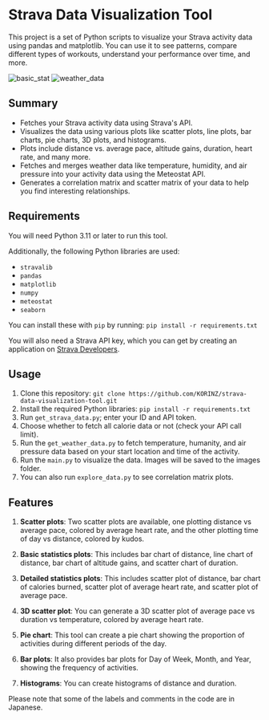 # Strava Data Visualization Tool

This project is a set of Python scripts to visualize your Strava activity data using pandas and matplotlib. You can use it to see patterns, compare different types of workouts, understand your performance over time, and more.

![basic_stat](https://github.com/KORINZ/strava-data-visualization-tool/assets/111611023/d4222079-edb5-4d0d-9a0a-65042515e2fb)
![weather_data](https://github.com/KORINZ/strava-data-visualization-tool/assets/111611023/a91dc5f0-7bc4-4c1f-ab5d-042c3b8ab9bf)

## Summary

* Fetches your Strava activity data using Strava's API.
* Visualizes the data using various plots like scatter plots, line plots, bar charts, pie charts, 3D plots, and histograms.
* Plots include distance vs. average pace, altitude gains, duration, heart rate, and many more.
* Fetches and merges weather data like temperature, humidity, and air pressure into your activity data using the Meteostat API.
* Generates a correlation matrix and scatter matrix of your data to help you find interesting relationships.

## Requirements

You will need Python 3.11 or later to run this tool.

Additionally, the following Python libraries are used:

* `stravalib`
* `pandas`
* `matplotlib`
* `numpy`
* `meteostat`
* `seaborn`

You can install these with `pip` by running: `pip install -r requirements.txt`

You will also need a Strava API key, which you can get by creating an application on [Strava Developers](https://developers.strava.com/).

## Usage

1. Clone this repository: `git clone https://github.com/KORINZ/strava-data-visualization-tool.git`
2. Install the required Python libraries: `pip install -r requirements.txt`
3. Run `get_strava_data.py`; enter your ID and API token.
4. Choose whether to fetch all calorie data or not (check your API call limit).
5. Run the `get_weather_data.py` to fetch temperature, humanity, and air pressure data based on your start location and time of the activity.
6. Run the `main.py` to visualize the data. Images will be saved to the images folder.
7. You can also run `explore_data.py` to see correlation matrix plots.

## Features

1. **Scatter plots**: Two scatter plots are available, one plotting distance vs average pace, colored by average heart rate, and the other plotting time of day vs distance, colored by kudos.

2. **Basic statistics plots**: This includes bar chart of distance, line chart of distance, bar chart of altitude gains, and scatter chart of duration.

3. **Detailed statistics plots**: This includes scatter plot of distance, bar chart of calories burned, scatter plot of average heart rate, and scatter plot of average pace. 

4. **3D scatter plot**: You can generate a 3D scatter plot of average pace vs duration vs temperature, colored by average heart rate.

5. **Pie chart**: This tool can create a pie chart showing the proportion of activities during different periods of the day.

6. **Bar plots**: It also provides bar plots for Day of Week, Month, and Year, showing the frequency of activities.

7. **Histograms**: You can create histograms of distance and duration.

Please note that some of the labels and comments in the code are in Japanese.
